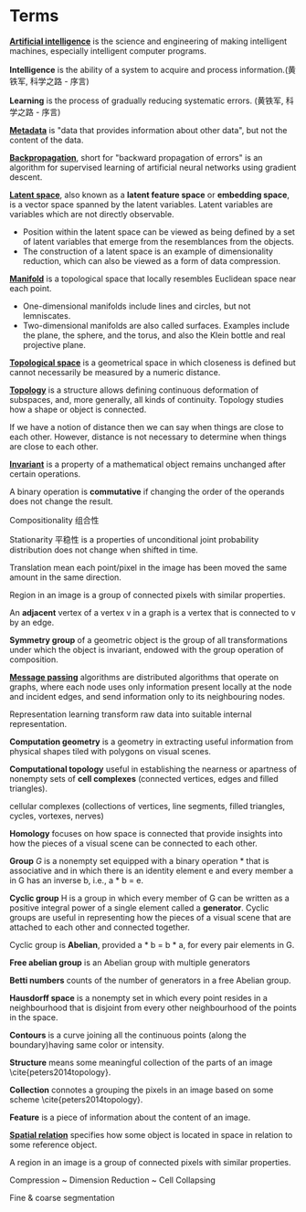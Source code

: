 # Terms

[**Artificial intelligence**](http://www-formal.stanford.edu/jmc/whatisai/) is the science and engineering of making intelligent machines, especially intelligent computer programs. 

**Intelligence** is the ability of a system to acquire and process information.(黄铁军, 科学之路 - 序言)

**Learning** is the process of gradually reducing systematic errors. (黄铁军, 科学之路 - 序言)

[**Metadata**](https://en.wikipedia.org/wiki/Metadata) is "data that provides information about other data", but not the content of the data.

[**Backpropagation**](https://brilliant.org/wiki/backpropagation/), short for "backward propagation of errors" is an algorithm for supervised learning of artificial neural networks using gradient descent.

[**Latent space**](https://en.wikipedia.org/wiki/Latent_space), also known as a **latent feature space** or **embedding space**, is a vector space spanned by the latent variables. Latent variables are variables which are not directly observable.
- Position within the latent space can be viewed as being defined by a set of latent variables that emerge from the resemblances from the objects.
-  The construction of a latent space is an example of dimensionality reduction, which can also be viewed as a form of data compression.

[**Manifold**](https://en.wikipedia.org/wiki/Manifold) is a topological space that locally resembles Euclidean space near each point.
- One-dimensional manifolds include lines and circles, but not lemniscates.
- Two-dimensional manifolds are also called surfaces. Examples include the plane, the sphere, and the torus, and also the Klein bottle and real projective plane.

[**Topological space**](https://en.wikipedia.org/wiki/Topological_space) is a geometrical space in which closeness is defined but cannot necessarily be measured by a numeric distance.

[**Topology**](https://en.wikipedia.org/wiki/Topology) is a structure allows defining continuous deformation of subspaces, and, more generally, all kinds of continuity.
Topology studies how a shape or object is connected.

If we have a notion of distance then we can say when things are close to each other. However, distance is not necessary to determine when things are close to each other.

[**Invariant**](https://en.wikipedia.org/wiki/Invariant_(mathematics)) is a property of a mathematical object remains unchanged after certain operations.

A binary operation is **commutative** if changing the order of the operands does not change the result.

Compositionality 组合性

Stationarity 平稳性 is a properties of unconditional joint probability distribution does not change when shifted in time.

Translation mean each point/pixel in the image has been moved the same amount in the same direction.

Region in an image is a group of connected pixels with similar properties.

An **adjacent** vertex of a vertex v in a graph is a vertex that is connected to v by an edge.

**Symmetry group** of a geometric object is the group of all transformations under which the object is invariant, endowed with the group operation of composition. 

[**Message passing**](https://neurips.cc/virtual/2021/tutorial/21897) algorithms are distributed algorithms that operate on graphs, where each node uses only information present locally at the node and incident edges, and send information only to its neighbouring nodes. 

Representation learning transform raw data into suitable internal representation.

**Computation geometry** is a geometry in extracting useful information from physical shapes tiled with polygons on visual scenes.

**Computational topology** useful in establishing the nearness or apartness of nonempty sets of **cell complexes** (connected vertices, edges and filled triangles). 

cellular complexes (collections of vertices, line segments, filled triangles, cycles, vortexes, nerves)

**Homology** focuses on how space is connected that provide insights into how the pieces of a visual scene can be connected to each other.

**Group** $G$ is a nonempty set equipped with a binary operation * that is associative and in which there is an identity element e and every member a in G has an inverse b, i.e., a * b = e.

**Cyclic group** H is a group in which every member of G can be written as a positive integral power of a single element called a **generator**. Cyclic groups are useful in representing how the pieces of a visual scene that are attached to each other and connected together.

Cyclic group is **Abelian**, provided a * b = b * a, for every pair elements in G.

**Free abelian group** is an Abelian group with multiple generators

**Betti numbers** counts of the number of generators in a free Abelian group.

**Hausdorff space** is a nonempty set in which every point resides in a neighbourhood that is disjoint from every other neighbourhood of the points in the space.

**Contours** is a curve joining all the continuous points (along the boundary)having same color or intensity. 

**Structure** means some meaningful collection of the parts of an image \cite{peters2014topology}.

**Collection** connotes a grouping the pixels in an image based on some scheme \cite{peters2014topology}.

**Feature** is a piece of information about the content of an image.

[**Spatial relation**](https://en.wikipedia.org/wiki/Spatial_relation) specifies how some object is located in space in relation to some reference object.

A region in an image is a group of connected pixels with similar properties.

Compression ~ Dimension Reduction ~ Cell Collapsing

Fine & coarse segmentation

